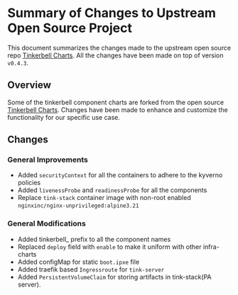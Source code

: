 # Summary of Changes to Upstream Open Source Project

This document summarizes the changes made to the upstream open source repo [Tinkerbell Charts](https://github.com/tinkerbell/charts).
All the changes have been made on top of version `v0.4.3`.

## Overview

Some of the tinkerbell component charts are forked from the open source [Tinkerbell Charts](https://github.com/tinkerbell/charts).
Changes have been made to enhance and customize the functionality for our specific use case.

## Changes

### General Improvements

- Added `securityContext` for all the containers to adhere to the kyverno policies
- Added `livenessProbe` and `readinessProbe` for all the components
- Replace `tink-stack` container image with non-root enabled `nginxinc/nginx-unprivileged:alpine3.21`

### General Modifications

- Added tinkerbell_ prefix to all the component names
- Replaced `deploy` field with `enable` to make it uniform with other infra-charts
- Added configMap for static `boot.ipxe` file
- Added traefik based `Ingressroute` for `tink-server`
- Added `PersistentVolumeClaim` for storing artifacts in tink-stack(PA server).
